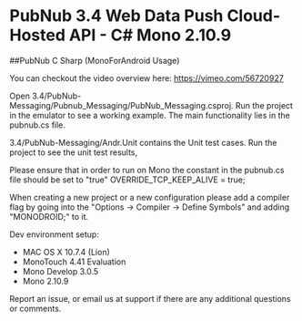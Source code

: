 # PubNub 3.4 Web Data Push Cloud-Hosted API - C# Mono 2.10.9 
##PubNub C Sharp (MonoForAndroid Usage)

You can checkout the video overview here: https://vimeo.com/56720927

Open 3.4/PubNub-Messaging/Pubnub_Messaging/PubNub_Messaging.csproj. 
Run the project in the emulator to see a working example. The main functionality lies in the pubnub.cs file.

3.4/PubNub-Messaging/Andr.Unit contains the Unit test cases. Run the project to see the unit test results,

Please ensure that in order to run on Mono the constant in the pubnub.cs file should be set to "true"
OVERRIDE_TCP_KEEP_ALIVE = true;

When creating a new project or a new configuration please add a compiler flag by going into the "Options -> Compiler -> Define Symbols" and adding "MONODROID;" to it.

Dev environment setup:
- MAC OS X 10.7.4 (Lion)
- MonoTouch 4.41 Evaluation
- Mono Develop 3.0.5
- Mono 2.10.9 

Report an issue, or email us at support if there are any additional questions or comments.



